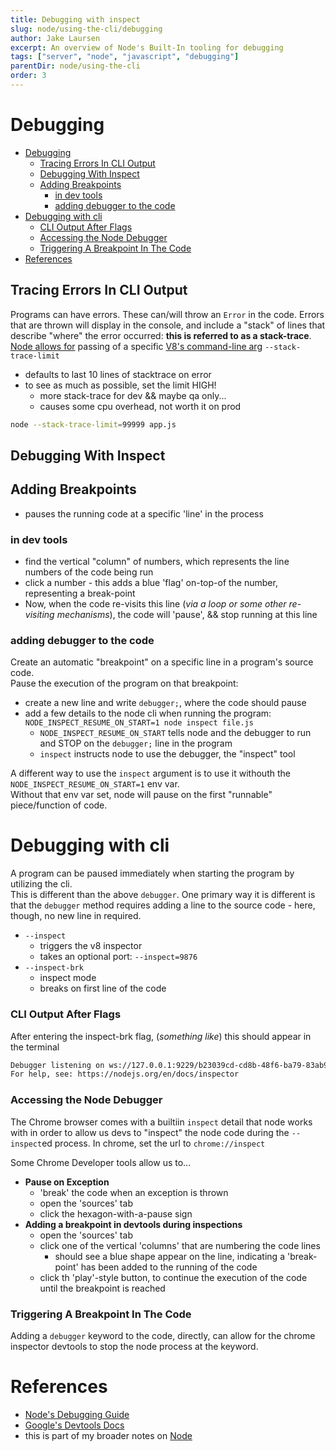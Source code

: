 ```yaml
---
title: Debugging with inspect
slug: node/using-the-cli/debugging
author: Jake Laursen
excerpt: An overview of Node's Built-In tooling for debugging
tags: ["server", "node", "javascript", "debugging"]
parentDir: node/using-the-cli
order: 3
---
```


# Debugging

- [Debugging](#debugging)
  - [Tracing Errors In CLI Output](#tracing-errors-in-cli-output)
  - [Debugging With Inspect](#debugging-with-inspect)
  - [Adding Breakpoints](#adding-breakpoints)
    - [in dev tools](#in-dev-tools)
    - [adding debugger to the code](#adding-debugger-to-the-code)
- [Debugging with cli](#debugging-with-cli)
  - [CLI Output After Flags](#cli-output-after-flags)
  - [Accessing the Node Debugger](#accessing-the-node-debugger)
  - [Triggering A Breakpoint In The Code](#triggering-a-breakpoint-in-the-code)
- [References](#references)

## Tracing Errors In CLI Output

Programs can have errors. These can/will throw an `Error` in the code. Errors that are thrown will display in the console, and include a "stack" of lines that describe "where" the error occurred: **this is referred to as a stack-trace**.  
[Node allows for](https://nodejs.org/api/cli.html#node_optionsoptions) passing of a specific
[V8's command-line arg](https://v8.dev/docs/stack-trace-api) `--stack-trace-limit`

- defaults to last 10 lines of stacktrace on error
- to see as much as possible, set the limit HIGH!
  - more stack-trace for dev && maybe qa only...
  - causes some cpu overhead, not worth it on prod

```bash
node --stack-trace-limit=99999 app.js
```

## Debugging With Inspect

## Adding Breakpoints

- pauses the running code at a specific 'line' in the process

### in dev tools

- find the vertical "column" of numbers, which represents the line numbers of the code being run
- click a number - this adds a blue 'flag' on-top-of the number, representing a break-point
- Now, when the code re-visits this line (_via a loop or some other re-visiting mechanisms_), the code will 'pause', && stop running at this line

### adding debugger to the code

Create an automatic "breakpoint" on a specific line in a program's source code.  
Pause the execution of the program on that breakpoint:

- create a new line and write `debugger;`, where the code should pause
- add a few details to the node cli when running the program: `NODE_INSPECT_RESUME_ON_START=1 node inspect file.js`
  - `NODE_INSPECT_RESUME_ON_START` tells node and the debugger to run and STOP on the `debugger;` line in the program
  - `inspect` instructs node to use the debugger, the "inspect" tool

A different way to use the `inspect` argument is to use it withouth the `NODE_INSPECT_RESUME_ON_START=1` env var.  
Without that env var set, node will pause on the first "runnable" piece/function of code.

# Debugging with cli

A program can be paused immediately when starting the program by utilizing the cli.  
This is different than the above `debugger`. One primary way it is different is that the `debugger` method requires adding a line to the source code - here, though, no new line in required.

- `--inspect`
  - triggers the v8 inspector
  - takes an optional port: `--inspect=9876`
- `--inspect-brk`
  - inspect mode
  - breaks on first line of the code

### CLI Output After Flags

After entering the inspect-brk flag, (_something like_) this should appear in the terminal

```bash
Debugger listening on ws://127.0.0.1:9229/b23039cd-cd8b-48f6-ba79-83ab9ecd5660
For help, see: https://nodejs.org/en/docs/inspector
```

### Accessing the Node Debugger

The Chrome browser comes with a builtiin `inspect` detail that node works with in order to allow us devs to "inspect" the node code during the `--inspect`ed process. In chrome, set the url to `chrome://inspect`

Some Chrome Developer tools allow us to...

- **Pause on Exception**
  - 'break' the code when an exception is thrown
  - open the 'sources' tab
  - click the hexagon-with-a-pause sign
- **Adding a breakpoint in devtools during inspections**
  - open the 'sources' tab
  - click one of the vertical 'columns' that are numbering the code lines
    - should see a blue shape appear on the line, indicating a 'break-point' has been added to the running of the code
  - click th 'play'-style button, to continue the execution of the code until the breakpoint is reached

### Triggering A Breakpoint In The Code

Adding a `debugger` keyword to the code, directly, can allow for the chrome inspector devtools to stop the node process at the keyword.

# References

- [Node's Debugging Guide](https://nodejs.org/en/docs/guides/debugging-getting-started/)
- [Google's Devtools Docs](https://developers.google.com/web/tools/chrome-devtools)
- this is part of my broader notes on [Node](/node/using-the-cli/repl)
